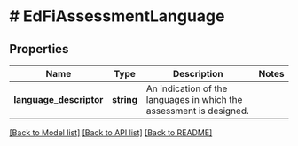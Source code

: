 # # EdFiAssessmentLanguage

## Properties

Name | Type | Description | Notes
------------ | ------------- | ------------- | -------------
**language_descriptor** | **string** | An indication of the languages in which the assessment is designed. |

[[Back to Model list]](../../README.md#models) [[Back to API list]](../../README.md#endpoints) [[Back to README]](../../README.md)
